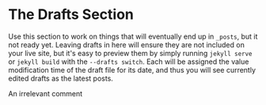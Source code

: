 # The Drafts Section

Use this section to work on things that will eventually end up in `_posts`, but it not ready yet. Leaving drafts in here will ensure they are not included on your live site, but it's easy to preview them  by simply running `jekyll serve` or `jekyll build` with the `--drafts switch`. Each will be assigned the value modification time of the draft file for its date, and thus you will see currently edited drafts as the latest posts.

An irrelevant comment